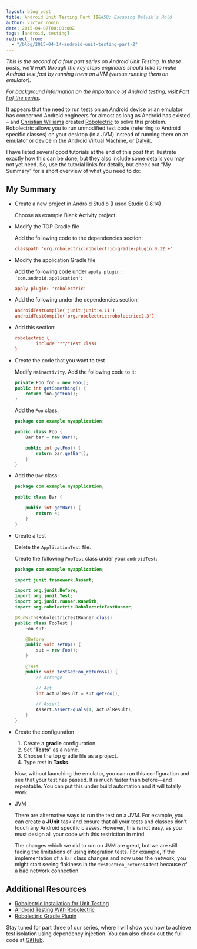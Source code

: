 ```yaml
---
layout: blog_post
title: Android Unit Testing Part II&#58; Escaping Dalvik’s Hold
author: victor_ronin
date: 2015-04-07T00:00:00Z
tags: [android, testing]
redirect_from:
  - "/blog/2015-04-14-android-unit-testing-part-2"
---
```

*This is the second of a four part series on Android Unit Testing. In
these posts, we’ll walk through the key steps engineers should take
to make Android test fast by running them on JVM (versus running
them on emulator).*

*For background information on the importance of Android testing, [visit Part I of the series](https://www.okta.com/blog/2015/01/android-unit-testing-part-i-what-makes-strong-test-automation/).*

It appears that the need to run tests on an Android device or an
emulator has concerned Android engineers for almost as long as Android
has existed &#x2013; and [Christian Williams](https://www.linkedin.com/pub/christian-williams/8/4/30b) created [Robolectric](http://robolectric.org/) to solve
this problem. Robolectric allows you to run unmodified test code
(referring to Android specific classes) on your desktop (in a JVM)
instead of running them on an emulator or device in the Android
Virtual Machine, or [Dalvik](http://en.wikipedia.org/wiki/Dalvik_%28software%29).

I have listed several good tutorials at the end of this post that
illustrate exactly how this can be done, but they also include some
details you may not yet need. So, use the tutorial links for details,
but check out “My Summary” for a short overview of what you need to
do:

## My Summary

-   Create a new project in Android Studio (I used Studio 0.8.14)

    Choose as example Blank Activity project.
-   Modify the TOP Gradle file

    Add the following code to the dependencies section:

    ~~~ conf
    classpath 'org.robolectric:robolectric-gradle-plugin:0.12.+'
    ~~~
-   Modify the application Gradle file

    Add the following code under `apply plugin: ‘com.android.application'`:

    ~~~ conf
    apply plugin: 'robolectric'
    ~~~
-   Add the following under the dependencies section:

    ~~~ conf
    androidTestCompile('junit:junit:4.11')
    androidTestCompile('org.robolectric:robolectric:2.3')
    ~~~

-   Add this section:

    ~~~ conf
    robolectric {
            include '**/*Test.class'
    }
    ~~~
-   Create the code that you want to test

    Modify `MainActivity`. Add the following code to it:

    ~~~ java
    private Foo foo = new Foo();
    public int getSomething() {
        return foo.getFoo();
    }
    ~~~

    Add the `Foo` class:

    ~~~ java
    package com.example.myapplication;

    public class Foo {
        Bar bar = new Bar();

        public int getFoo() {
            return bar.getBar();
        }
    }
    ~~~
-   Add the `Bar` class:

    ~~~ java
    package com.example.myapplication;

    public class Bar {

        public int getBar() {
            return 4;
        }
    }
    ~~~
-   Create a test

    Delete the `ApplicationTest` file.

    Create the following `FooTest` class under your `androidTest`:

    ~~~ java
    package com.example.myapplication;

    import junit.framework.Assert;

    import org.junit.Before;
    import org.junit.Test;
    import org.junit.runner.RunWith;
    import org.robolectric.RobolectricTestRunner;

    @RunWith(RobolectricTestRunner.class)
    public class FooTest {
        Foo sut;

        @Before
        public void setUp() {
            sut = new Foo();
        }

        @Test
        public void testGetFoo_returns4() {
            // Arrange

            // Act
            int actualResult = sut.getFoo();

            // Assert
            Assert.assertEquals(4, actualResult);
        }
    }
    ~~~

-   Create the configuration

    1.  Create a **gradle** configuration.
    2.  Set “**Tests**” as a name.
    3.  Choose the top gradle file as a project.
    4.  Type *test* in **Tasks**.

    Now, without launching the emulator, you can run this configuration
    and see that your test has passed. It is much faster than before—and
    repeatable. You can put this under build automation and it will
    totally work.

-   JVM

    There are alternative ways to run the test on a JVM. For example,
    you can create a **JUnit** task and ensure that all your tests and
    classes don’t touch any Android specific classes. However, this is
    not easy, as you must design all your code with this restriction in
    mind.

    The changes which we did to run on JVM are great, but we are still
    facing the limitations of using integration tests. For example, if
    the implementation of a `Bar` class changes and now uses the network,
    you might start seeing flakiness in the `testGetFoo_returns4` test
    because of a bad network connection.

## Additional Resources

- [Robolectric Installation for Unit Testing](https://github.com/codepath/android_guides/wiki/Robolectric-Installation-for-Unit-Testing)
- [Android Testing With Robolectric](http://www.peterfriese.de/android-testing-with-robolectric/)
- [Robolectric Gradle Plugin](https://github.com/robolectric/robolectric-gradle-plugin)

Stay tuned for part three of our series, where I will show you how
to achieve test isolation using dependency injection. You can also
check out the full code at [GitHub](https://github.com/vronin-okta/okta_blog_samples/tree/master/android_unit_testing).